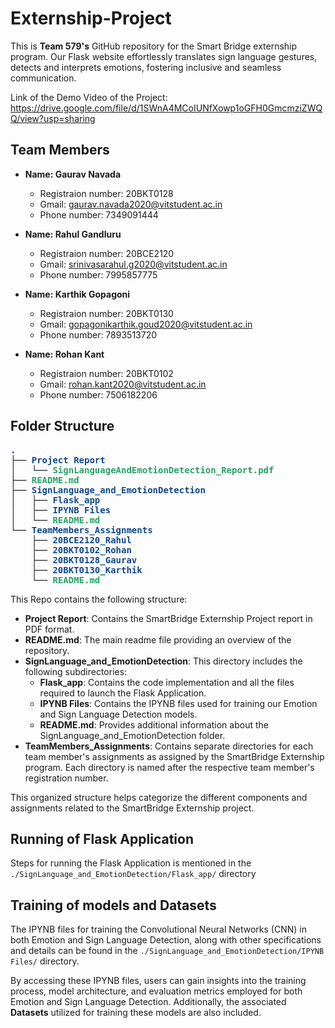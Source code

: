 # Externship-Project
This is **Team 579's** GitHub repository for the Smart Bridge externship program. Our Flask website effortlessly translates sign language gestures, detects and interprets emotions, fostering inclusive and seamless communication. 

Link of the Demo Video of the Project: https://drive.google.com/file/d/1SWnA4MCoIUNfXowp1oGFH0GmcmziZWQQ/view?usp=sharing

## Team Members

* **Name: Gaurav Navada**
  * Registraion number: 20BKT0128
  * Gmail: gaurav.navada2020@vitstudent.ac.in
  * Phone number: 7349091444

* **Name: Rahul Gandluru**
  * Registraion number: 20BCE2120
  * Gmail: srinivasarahul.g2020@vitstudent.ac.in
  * Phone number: 7995857775

* **Name: Karthik Gopagoni**
  * Registraion number: 20BKT0130
  * Gmail: gopagonikarthik.goud2020@vitstudent.ac.in
  * Phone number: 7893513720

* **Name: Rohan Kant**
  * Registraion number: 20BKT0102
  * Gmail: rohan.kant2020@vitstudent.ac.in
  * Phone number: 7506182206

## Folder Structure

<pre><font color="#12488B"><b>.</b></font>
├── <font color="#12488B"><b>Project Report</b></font>
│   └── <font color="#26A269"><b>SignLanguageAndEmotionDetection_Report.pdf</b></font>
├── <font color="#26A269"><b>README.md</b></font>
├── <font color="#12488B"><b>SignLanguage_and_EmotionDetection</b></font>
│   ├── <font color="#12488B"><b>Flask_app</b></font>
│   ├── <font color="#12488B"><b>IPYNB Files</b></font>
│   └── <font color="#26A269"><b>README.md</b></font>
└── <font color="#12488B"><b>TeamMembers_Assignments</b></font>
    ├── <font color="#12488B"><b>20BCE2120_Rahul</b></font>
    ├── <font color="#12488B"><b>20BKT0102_Rohan</b></font>
    ├── <font color="#12488B"><b>20BKT0128_Gaurav</b></font>
    ├── <font color="#12488B"><b>20BKT0130_Karthik</b></font>
    └── <font color="#26A269"><b>README.md</b></font>
</pre>

This Repo contains the following structure:
* **Project Report**: Contains the SmartBridge Externship Project report in PDF format.
* **README.md**: The main readme file providing an overview of the repository.
* **SignLanguage_and_EmotionDetection**: This directory includes the following subdirectories:
    * **Flask_app**: Contains the code implementation and all the files required to launch the Flask Application.
    * **IPYNB Files**: Contains the IPYNB files used for training our Emotion and Sign Language Detection models.
    * **README.md**: Provides additional information about the SignLanguage_and_EmotionDetection folder.
* **TeamMembers_Assignments**: Contains separate directories for each team member's assignments as assigned by the SmartBridge Externship program. Each directory is named after the respective team member's registration number.

This organized structure helps categorize the different components and assignments related to the SmartBridge Externship project.

## Running of Flask Application

Steps for running the Flask Application is mentioned in the `./SignLanguage_and_EmotionDetection/Flask_app/` directory

## Training of models and Datasets

The IPYNB files for training the Convolutional Neural Networks (CNN) in both Emotion and Sign Language Detection, along with other specifications and details can be found in the `./SignLanguage_and_EmotionDetection/IPYNB Files/` directory.

By accessing these IPYNB files, users can gain insights into the training process, model architecture, and evaluation metrics employed for both Emotion and Sign Language Detection. Additionally, the associated **Datasets** utilized for training these models are also included.
